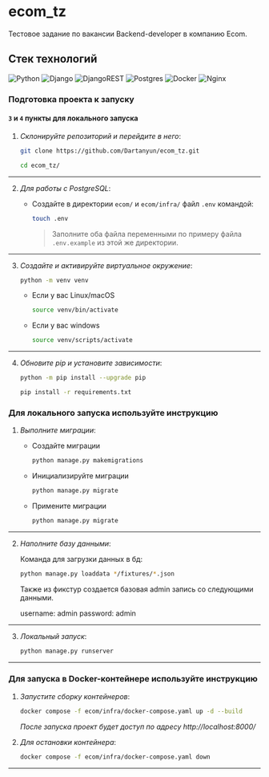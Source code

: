 # ecom_tz
Тестовое задание по вакансии Backend-developer в компанию Ecom.

## Стек технологий
![Python](https://img.shields.io/badge/python-3670A0?style=for-the-badge&logo=python&logoColor=ffdd54)
![Django](https://img.shields.io/badge/django-%23092E20.svg?style=for-the-badge&logo=django&logoColor=white) ![DjangoREST](https://img.shields.io/badge/DJANGO-REST-ff1709?style=for-the-badge&logo=django&logoColor=white&color=ff1709&labelColor=gray)
![Postgres](https://img.shields.io/badge/postgres-%23316192.svg?style=for-the-badge&logo=postgresql&logoColor=white)
![Docker](https://img.shields.io/badge/docker-%230db7ed.svg?style=for-the-badge&logo=docker&logoColor=white) ![Nginx](https://img.shields.io/badge/nginx-%23009639.svg?style=for-the-badge&logo=nginx&logoColor=white)

### Подготовка проекта к запуску

#### `3` и `4` пункты для локального запуска

1. *Склонируйте репозиторий и перейдите в него*:

    ```sh
    git clone https://github.com/Dartanyun/ecom_tz.git
    ```
    ```sh
    cd ecom_tz/
    ```
---
2. *Для работы с PostgreSQL*:

    * Создайте в директории `ecom/` и `ecom/infra/` файл `.env` командой:

        ```sh
        touch .env
        ```
        > Заполните оба файла переменными по примеру файла `.env.example` из этой же директории.
---
3. *Создайте и активируйте виртуальное окружение*:

    ```sh
    python -m venv venv
    ```
    - Если у вас Linux/macOS
        ```sh
        source venv/bin/activate
        ```

    - Если у вас windows
        ```sh
        source venv/scripts/activate
        ```
---
4. *Обновите pip и установите зависимости*:

    ```sh
    python -m pip install --upgrade pip
    ```
    ```sh
    pip install -r requirements.txt
    ```

### Для локального запуска используйте инструкцию

1. *Выполните миграции*:

    * Создайте миграции
        ```sh
        python manage.py makemigrations
        ```

    * Инициализируйте миграции
        ```sh
        python manage.py migrate
        ```

    * Примените миграции
        ```sh
        python manage.py migrate
        ```
---
2. *Наполните базу данными*:

    Команда для загрузки данных в бд:

    ```sh
    python manage.py loaddata */fixtures/*.json
    ```
    Также из фикстур создается базовая admin запись со следующими данными.

    username: admin
    password: admin
---
3. *Локальный запуск*:

    ```sh
    python manage.py runserver
    ```
---
### Для запуска в Docker-контейнере используйте инструкцию

1. *Запустите сборку контейнеров*:

    ```sh
    docker compose -f ecom/infra/docker-compose.yaml up -d --build
    ```
    *После запуска проект будет доступ по адресу http://localhost:8000/*

2. *Для остановки контейнера*:
    ```sh
    docker compose -f ecom/infra/docker-compose.yaml down
    ```
---
